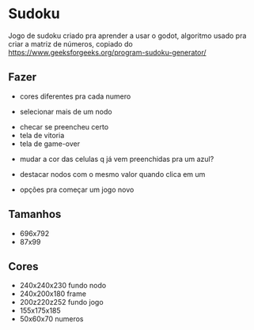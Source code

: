 # Sudoku

Jogo de sudoku criado pra aprender a usar o godot, algoritmo usado pra criar a matriz de números, copiado do https://www.geeksforgeeks.org/program-sudoku-generator/

## Fazer

- cores diferentes pra cada numero

- selecionar mais de um nodo

* checar se preencheu certo
* tela de vitoria
* tela de game-over

- mudar a cor das celulas q já vem preenchidas pra um azul?

- destacar nodos com o mesmo valor quando clica em um

- opções pra começar um jogo novo

## Tamanhos

- 696x792
- 87x99

## Cores

- 240x240x230 	fundo nodo
- 240x200x180 	frame
- 200z220z252 	fundo jogo
- 155x175x185
- 50x60x70	    numeros
